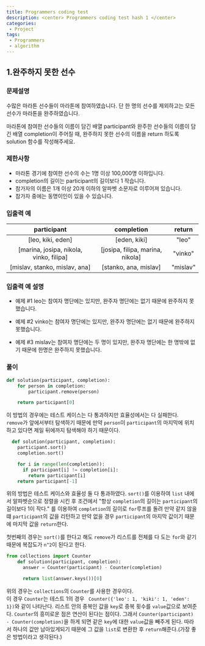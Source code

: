 ```yaml
---
title: Programmers coding test
description: <center> Programmers coding test hash 1 </center>
categories:
 - Project
tags:
 - Programmers
 - algorithm
---
```



## 1.완주하지 못한 선수

### 문제설명
수많은 마라톤 선수들이 마라톤에 참여하였습니다. 단 한 명의 선수를 제외하고는 모든 선수가 마라톤을 완주하였습니다.

마라톤에 참여한 선수들의 이름이 담긴 배열 participant와 완주한 선수들의 이름이 담긴 배열 completion이 주어질 때, 완주하지 못한 선수의 이름을 return 하도록 solution 함수를 작성해주세요.

### 제한사항

* 마라톤 경기에 참여한 선수의 수는 1명 이상 100,000명 이하입니다.
* completion의 길이는 participant의 길이보다 1 작습니다.
* 참가자의 이름은 1개 이상 20개 이하의 알파벳 소문자로 이루어져 있습니다.
* 참가자 중에는 동명이인이 있을 수 있습니다.

### 입출력 예


|participant|completion|return|
|:-----:|:-----:|:-----:|
|[leo, kiki, eden] |	[eden, kiki]|	"leo" |
|[marina, josipa, nikola, vinko, filipa]|	[josipa, filipa, marina, nikola]	|"vinko"|
|[mislav, stanko, mislav, ana]|[stanko, ana, mislav]	|"mislav"|

### 입출력 예 설명
* 예제 #1
leo는 참여자 명단에는 있지만, 완주자 명단에는 없기 때문에 완주하지 못했습니다.

* 예제 #2
vinko는 참여자 명단에는 있지만, 완주자 명단에는 없기 때문에 완주하지 못했습니다.

* 예제 #3
mislav는 참여자 명단에는 두 명이 있지만, 완주자 명단에는 한 명밖에 없기 때문에 한명은 완주하지 못했습니다.

### 풀이

```python
def solution(participant, completion):
    for person in completion:
        participant.remove(person)

    return participant[0]
```

이 방법의 경우에는 테스트 케이스는 다 통과하지만 효율성에서는 다 실패한다.  
`remove`가 앞에서부터 탐색하기 때문에 만약 `person`이 `participant`의 마지막에 위치하고
있다면 제일 뒤에까지 탐색해야 하기 때문이다.

```python
  def solution(participant, completion):
    participant.sort()
    completion.sort()

    for i in range(len(completion)):
      if participant[i] != completion[i]:
        return participant[i]
    return participant[-1]
```
위의 방법은 테스트 케이스와 효율성 둘 다 통과하였다. `sort()`를 이용하여 `list` 내에서
알파벳순으로 정렬을 시킨 후 조건에서 "항상 `completion`의 길이는 `participant`의 길이보다 1이 작다."
를 이용하여 `completion`의 길이로 `for`루프를 돌려 만약 같지 않을떄 `participant`의 값을 리턴하고
만약 없을 경우 `participant`의 마지막 값이기 때문에 마지막 값을 `return`한다.

첫번째의 경우는 `sort()`를 한다고 해도 `remove`가 리스트를 전체를 다 도는 `for`와 같기 때문에
복잡도가 `n^2`이 된다고 한다.

```python
from collections import Counter
    def solution(participant, completion):
      answer = Counter(participant) - Counter(completion)

      return list(answer.keys())[0]
```

위의 경우는 `collections`의 `Counter`를 사용한 경우이다.  
이 경우 `Counter`는 테스트 1의 경우 `	Counter({'leo': 1, 'kiki': 1, 'eden': 1})`와 같이 나타난다.
리스트 안의 중복인 값을 `key`로 중복 횟수를 `value`값으로 보여준다. `Counter`의 흥미로운 점은 연산이 된다는 점이다. 그래서 `Counter(participant) - Counter(completion)`을 하게 되면 같은 `key`에 대한 `value`값을 빼주게 된다. 따라서 하나의 값만 남아있게되기 때문에 그 값을 `list`로 변환한 후 `return`해준다.(가장 좋은 방법이라고 생각된다.)
